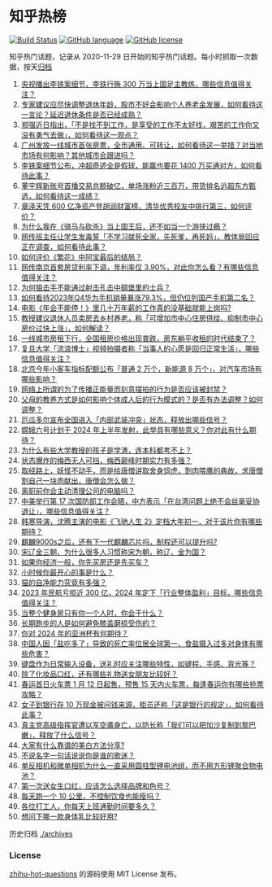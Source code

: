 # 知乎热榜
[![Build Status](https://github.com/ToWeLong/zhihu-hot-questions/workflows/CI/badge.svg)](https://github.com/ToWeLong/zhihu-hot-questions/actions)
[![GitHub language](https://img.shields.io/badge/language-golang-orange.svg)](https://golang.org/)
[![GitHub license](https://img.shields.io/github/license/ToWeLong/zhihu-hot-questions)](https://github.com/ToWeLong/zhihu-hot-questions/blob/main/LICENSE)

知乎热门话题，记录从 2020-11-29 日开始的知乎热门话题。每小时抓取一次数据，按天[归档](./archives)

<!-- BEGIN -->

1. [央视播出李铁案细节，李铁行贿 300 万当上国足主教练，哪些信息值得关注？](https://www.zhihu.com/question/638790259)
1. [专家建议应尽快调整退休年龄，股市不好会影响个人养老金发展，如何看待这一言论？延迟退休条件是否已经成熟？](https://www.zhihu.com/question/638759007)
1. [郑强近日指出，「不是找不到工作，是享受的工作不太好找，艰苦的工作你又没有勇气去做」，如何看待这一观点？](https://www.zhihu.com/question/638541282)
1. [广州发放一线城市首张房票，全市通用、可转让，如何看待这一举措？对当地市场有何影响？其他城市会跟进吗？](https://www.zhihu.com/question/638738197)
1. [李铁案细节公布，冲超奇迹全是假球，能赢也要花 1400 万买通对方，如何看待此事？](https://www.zhihu.com/question/638790095)
1. [董宇辉新账号首播交易总额破亿，单场涨粉近三百万，带货排名远超东方甄选，如何看待这一成绩？](https://www.zhihu.com/question/638843662)
1. [章泽天凭 600 亿净资产登胡润财富榜，清华优秀校友中排行第三，如何评价？](https://www.zhihu.com/question/638704607)
1. [为什么我在《骑马与砍杀》当上国王后，还不如当一个游侠过瘾？](https://www.zhihu.com/question/638603892)
1. [网传班主任让学生发毒誓「不学习就死全家，先死爹，再死妈」，教体局回应正在调查，如何看待此事？](https://www.zhihu.com/question/638695143)
1. [如何评价《繁花》中阿宝最后的结局？](https://www.zhihu.com/question/638781596)
1. [网传南京首套房贷利率下调，年利率仅 3.90%，对此你怎么看？有哪些信息值得关注？](https://www.zhihu.com/question/638709105)
1. [为何狙击手不能通过射击孔击中碉堡里的士兵？](https://www.zhihu.com/question/497980764)
1. [如何看待2023年Q4华为手机销量暴涨79.3%，但仍位列国产手机第二名？](https://www.zhihu.com/question/638708943)
1. [电影《年会不能停！》里几十万年薪的工作真的没基础就能上岗吗?](https://www.zhihu.com/question/638514622)
1. [教授建议退休人员卖房去乡村养老，称「可增加市中心住房供给、抑制市中心房价过快上涨」，如何解读？](https://www.zhihu.com/question/638730657)
1. [一线城市房租下行，全国租房价格出现普跌，房东躺平收租的时代结束了？](https://www.zhihu.com/question/638850782)
1. [复旦大学「流浪博士」视频拍摄者称「当事人的心愿是回归正常生活」，哪些信息值得关注？](https://www.zhihu.com/question/638549143)
1. [北京今年小客车指标配额公布「普通 2 万个，新能源 8 万个」，对汽车市场有哪些影响？](https://www.zhihu.com/question/638850843)
1. [网络上所谓的为了传播正能量而刻意摆拍的行为是否应该被封禁？](https://www.zhihu.com/question/638788438)
1. [父母的教养方式是如何影响个体成人后的行为模式的？是否有办法调整？如何调整？](https://www.zhihu.com/question/633249689)
1. [厄瓜多尔宣布全国进入「内部武装冲突」状态，释放出哪些信号？](https://www.zhihu.com/question/638848351)
1. [嫦娥六号计划于 2024 年上半年发射，此举具有哪些意义？你对此有什么期待？](https://www.zhihu.com/question/638851448)
1. [为什么有些大学教授的孩子是学渣，连本科都考不上？](https://www.zhihu.com/question/630888670)
1. [状态爆炸的梅西无人可挡，梅西巅峰时期实力有多强？](https://www.zhihu.com/question/634445873)
1. [取经路上，妖怪不动手，而是给唐僧讲取舍身饲虎，割肉喂鹰的典故，求唐僧割自己一块肉献出，唐僧会怎么做？](https://www.zhihu.com/question/636845373)
1. [离职前你会主动清理公司的电脑吗？](https://www.zhihu.com/question/637838123)
1. [中美举行第 17 次国防部工作会晤，中方表示「在台湾问题上绝不会丝毫妥协退让」，哪些信息值得关注？](https://www.zhihu.com/question/638858366)
1. [韩寒导演，沈腾主演的电影《飞驰人生 2》定档大年初一，对于该片你有哪些期待？](https://www.zhihu.com/question/638852306)
1. [麒麟9000s之后，还有下一代麒麟芯片吗，制程还可以提升吗?](https://www.zhihu.com/question/619955216)
1. [宋辽金三朝，为什么很多人习惯称宋为朝，称辽、金为国？](https://www.zhihu.com/question/637400314)
1. [如果你经济一般，你先买房还是先买车？](https://www.zhihu.com/question/637408771)
1. [小时候你最开心的事是什么？](https://www.zhihu.com/question/635194494)
1. [猫的自净能力究竟有多强？](https://www.zhihu.com/question/635570226)
1. [2023 年民航亏损近 300 亿，2024 年定下「行业整体盈利」目标，哪些信息值得关注？](https://www.zhihu.com/question/638724323)
1. [当整个健身房只有你一个人时，你会干什么？](https://www.zhihu.com/question/638592533)
1. [长期跑步的人是如何避免膝盖磨损受伤的？](https://www.zhihu.com/question/636731930)
1. [你对 2024 年的亚洲杯有何期待？](https://www.zhihu.com/question/633577742)
1. [中国人因「盐吃多了」导致的死亡率位居全球第一，食盐摄入过多对身体有哪些危害？](https://www.zhihu.com/question/638641243)
1. [键盘作为日常输入设备，送礼时应关注哪些特性，如键程、手感、背光等？](https://www.zhihu.com/question/636897334)
1. [除了化妆品口红，还有哪些礼物送女朋友比较好？](https://www.zhihu.com/question/517052651)
1. [春运首日火车票 1 月 12 日起售，预售 15 天内火车票，每逢春运你有哪些抢票攻略？](https://www.zhihu.com/question/638785095)
1. [女子到银行存 10 万现金被问钱来源，柜员还称「这是银行的规定」，如何看待此事？](https://www.zhihu.com/question/638579578)
1. [真主党高级指挥官遭以军空袭身亡，以防长称「我们可以把加沙复制到黎巴嫩」，释放了什么信号？](https://www.zhihu.com/question/638707598)
1. [大家有什么靠谱的美白方法分享?](https://www.zhihu.com/question/634994551)
1. [不说名字一句话说说你是谁的歌迷？](https://www.zhihu.com/question/638387146)
1. [单反相机和微单相机为什么一直采用圆柱型锂电池组，而不用方形锂聚合物电池？](https://www.zhihu.com/question/637395984)
1. [第一次送女生口红，应该怎么选择品牌和色号？](https://www.zhihu.com/question/636896142)
1. [每天跑一个 10 公里，不控制饮食也能瘦吗？](https://www.zhihu.com/question/637782237)
1. [各位打工人，你每天上班通勤时间要多久？](https://www.zhihu.com/question/632410870)
1. [想问下哪一款身体乳比较好用?](https://www.zhihu.com/question/636438544)

<!-- END -->

历史归档 [./archives](./archives)


### License
[zhihu-hot-questions](https://github.com/towelong/zhihu-hot-questions) 的源码使用 MIT License 发布。
